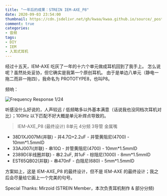 ```yaml
---
title: "一年后的成果：STREIN IEM-AXE_P8"
date: 2020-09-03 23:54:00
thumbnail: https://cdn.jsdelivr.net/gh/kwaa/kwaa.github.io/source/_posts/project-axe-p8/p8.jpg
comment: true
categories:
- 音频
tags:
- DIY
- IEM
- 入耳式耳机
---
```

经过十五天，IEM-AXE 吃灰了一年的十六个单元做成耳机回到了我手上。
怎么说呢？虽然处处妥协，但它确实是我第一个原创耳机。
由于是单边八单元（静电一拖二而非一拖四），我命名为 PROTOTYPE8，也叫P8。

<!-- more -->

频响：

![Frequency Response 1/24](https://cdn.jsdelivr.net/gh/kwaa/kwaa.github.io/source/_posts/project-axe-p8/fr.png)

听感没什么好说的，人声较远 / 低频略多以外基本满意（话说我也没同档次耳机对比）；100Hz 以下匹配不好大概是单元补焊点导致的。

> IEM-AXE_P8 (最终设计) 8单元 4分频 3导管 金属嘴

- 38D1XJ007Mi(并联) - 并4.7Ω+2.2uF - 并管黄阻尼(4700) - 10mm*1.5mmID
- 33AJ007i(并联) - 串10Ω - 并管黄阻尼(4700) - 10mm*1.5mmID
- 2389D(半线圈并联) - 串2.2uF, 并1uF - 棕阻尼(1000) - 8mm*1.5mmID
- EST65QB02(并联) - 串470nF - 白阻尼(680) - 5mm*1.5mmID

方案如上，这是 IEM-AXE_P8 的最终设计，但不是 IEM-AXE 的最终设计；我之后会尽量给它画上一个完美的句号。

Special Thanks: Mirzoid (STREIN Member，本次负责耳机制作 & 部分分频)
